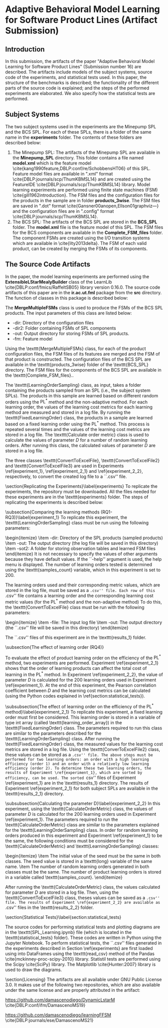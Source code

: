 # Adaptive Behavioral Model Learning for Software Product Lines (Artifact Submission)

## Introduction
In this submission, the artifacts of the paper "Adaptive Behavioral Model Learning for Software Product Lines" (Submission number 16) are described. The artifacts include models of the subject systems, source code of the experiments, and statistical tests used. In this paper, the structure of the benchmarks is described; the functionality of the different parts of the source code is explained; and the steps of the performed experiments are elaborated. We also specify how the statistical tests are performed.

## Subject Systems
The two subject systems used in the experiments are the Minepump SPL and the BCS SPL. For each of these SPLs, there is a folder of the same name in the **experiments** folder. The contents of these folders are described below:

1. The Minepump SPL:
The artifacts of the Minepump SPL are available in the **Minepump_SPL** directory. This folder contains a file named **model.xml** which is the feature model \cite{kang1990feature,DBLP:conf/re/SchobbensHT06} of this SPL. Feature model files are available in ".xml" format \cite{DBLP:journals/scp/ThumKBMSL14} and are created using the FeatureIDE \cite{DBLP:journals/scp/ThumKBMSL14} library.
Model learning experiments are performed using finite state machines (FSM) \cite{gill1962introduction}.
The FSM files and the configuration files for the products in the sample are in folder **products_3wise**.
The FSM files are saved in ".dot" format \cite{Gansner00anopen,Ellson01graphviz—} and the configuration files are in ".config" format \cite{DBLP:journals/scp/ThumKBMSL14}.
2. The BCS SPL:
The artifacts of the BCS SPL are stored in the **BCS_SPL** folder. The **model.xml** file is the feature model of this SPL. The FSM files for the BCS components are available in the **Complete_FSM_files** folder. The component FSMs are created using the I/O transition systems which are available in \cite{lity2013delta}. The FSM of each valid product, can be created by merging the FSMs of its components.

## The Source Code Artifacts

In the paper, the model learning experiments are performed using the **ExtensibleLStarMealyBuilder** class of the LearnLib \cite{DBLP:conf/fmics/RaffeltSB05} library version 0.16.0.
The source code artifacts of this paper are in the **ir.ac.ut.fml** package from the **src** directory. The function of classes in this package is described below:

The **MergeMultipleFSMs** class is used to produce the FSMs of the BCS SPL products. The input parameters of this class are listed below:

* -dir: Directory of the configuration files
* -dir2: Folder containing FSMs of SPL components
* -out: Output directory for storing FSMs of SPL products.
* -fm: Feature model

Using the \texttt{MergeMultipleFSMs} class, for each of the product configuration files, the FSM files of its features are merged and the FSM of that product is constructed.
The configuration files of the BCS SPL are available in the \texttt{products\_3wise} folder of the \texttt{BCS\_SPL} directory.
The FSM files for the components of the BCS SPL are available in the \texttt{Complete\_FSM\_files}..

The \texttt{LearningOrderSampling} class, as input, takes a folder containing the products sampled from an SPL (i.e., the subject system SPLs). The products in this sample are learned based on different random orders using the $\text{PL}^*$ method and the non-adaptive method. For each learning order, the values of the learning cost metrics for each learning method are measured and stored in a log file.
By running the \texttt{FixedLearningOrder} class, the products in a sample are learned based on a fixed learning order using the $\text{PL}^*$ method. This process is repeated several times and the values of the learning cost metrics are stored in a log file.
The \texttt{Calculate order metric} class is used to calculate the values of parameter $D$ for a number of random learning orders. After running this class, the calculated values of parameter $D$ are stored in a log file.

The three classes \texttt{ConvertToExcelFile}, \texttt{ConvertToExcelFile2} and \texttt{ConvertToExcelFile3} are used in Experiments \ref{experiment_1}, \ref{experiment_2_1} and \ref{experiment_2_2}, respectively, to convert the created log file to a ``.csv'' file.


\section{Replicating the Experiments}\label{experiments}
To replicate the experiments, the repository must be downloaded. All the files needed for these experiments are in the \texttt{experiments} folder. The steps of replicating the experiments is described below:

\subsection{Comparing the learning methods (RQ1-RQ3)}\label{experiment_1}
To replicate this experiment, the \texttt{LearningOrderSampling} class must be run using the following parameters:

\begin{itemize}
    \item -dir: Directory of the SPL products (sampled products)
    \item -out: The output directory (the log file will be saved in this directory)
    \item -sot2: A folder for storing observation tables and learned FSM files
\end{itemize}
It is not necessary to specify the values of other arguments because they have default values.
If the ``-help'' argument is used, the help menu is displayed.
The number of learning orders tested is determined using the \texttt{samples\_count} variable, which in this experiment is set to 200. 

The learning orders used and their corresponding metric values, which are stored in the log file, must be saved as a ``.csv'' file.
Each row of this ``.csv'' file contains a learning order and the corresponding learning cost metric values (for the $\text{PL}^*$ method and the non-adaptive method)
To do this, the \texttt{ConvertToExcelFile} class must be run with the following parameters:

\begin{itemize}
    \item -file: The input log file
    \item -out: The output directory (the ``.csv'' file will be saved in this directory)
\end{itemize}

The ``.csv'' files of this experiment are in the \texttt{results\_1} folder.

\subsection{The effect of learning order (RQ4)}

To evaluate the effect of product learning order on the efficiency of the $\text{PL}^*$ method, two experiments are performed.
Experiment \ref{experiment_2_1} shows that the order of learning products can affect the total cost of learning in the $\text{PL}^*$ method. In Experiment \ref{experiment_2_2}, the value of parameter $D$ is calculated for the 200 learning orders used in Experiment \ref{experiment_1}. At the end of this experiment, the Pearson correlation coefficient between $D$ and the learning cost metrics can be calculated (using the Python codes explained in \ref{section:statistical_tests}).

\subsubsection{The effect of learning order on the efficiency of the $\text{PL}^*$ method}\label{experiment_2_1}
To replicate this experiment, a fixed learning order must first be considered. This learning order is stored in a variable of type int array (called \texttt{learning\_order\_array}) in the \texttt{FixedLearningOrder} class. The parameters required to run this class are similar to the parameters described for the \texttt{LearningOrderSampling} class. After running the \texttt{FixedLearningOrder} class, the measured values for the learning cost metrics are stored in a log file. Using the \texttt{ConverToExcelFile2} class, these values can be stored as a ``.csv'' file.
The above steps must be performed for two learning orders: an order with a high learning efficiency (order 1) and an order with a relatively low learning efficiency (order 2). To determine these two learning orders, the results of Experiment \ref{experiment_1}, which are sorted by efficiency, can be used. The sorted ``csv'' files of Experiment \ref{experiment_1} are in the \texttt{results\_1} directory.
The results of Experiment \ref{experiment_2_1} for both subject SPLs are available in the \texttt{results\_2\_1} directory.

\subsubsection{Calculating the parameter D}\label{experiment_2_2}
In this experiment, using the \texttt{CalculateOrderMetric} class, the values of parameter $D$ is calculated for the 200 learning orders used in Experiment \ref{experiment_1}.
The parameters required to run the \texttt{CalculateOrderMetric} class are similar to the parameters explained for the \texttt{LearningOrderSampling} class.
In order for random learning orders produced in this experiment and Experiment \ref{experiment_1} to be the same, the following conditions must be considered for the \texttt{CalculateOrderMetric} and \texttt{LearningOrderSampling} classes:

\begin{itemize}
    \item  The initial value of the seed must be the same in both classes. The seed value is stored in a \texttt{long} variable of the same name.
    \item The number of random learning orders generated in both classes must be the same. The number of product learning orders is stored in a variable called \texttt{samples\_count}.
\end{itemize}

After running the \texttt{CalculateOrderMetric} class, the values calculated for parameter $D$ are stored in a log file. Then, using the \texttt{ConvertToExcelFile3} class, theses values can be saved as a ``.csv'' file.
The results of Experiment \ref{experiment_2_2} are available as ``.csv'' files in the \texttt{results\_2\_2} folder.

\section{Statistical Tests}\label{section:statistical_tests}

The source codes for performing statistical tests and plotting diagrams are in the \texttt{SPL\_Learning.ipynb} file (which is located in the \texttt{statistical\_tests} folder). These codes are written in Python using the Jupyter Notebook.
To perform statistical tests, the ``.csv'' files generated in the experiments described in Section \ref{experiments} are first loaded using into DataFrames using the \texttt{read\_csv} method of the Pandas \cite{mckinney-proc-scipy-2010} library.
Statistil tests are performed using the Scipy \cite{SciPy} library.
The Matplotlib \cite{Hunter:2007} library is used to draw the diagrams.


\section{Licensing} 
The artifacts are all available under GNU Public License 3.0. 
It makes use of the following two repositories, which are also available under the same license and
are properly attributed in the artifact: 

https://github.com/damascenodiego/DynamicLstarM
\cite{DBLP:conf/ifm/DamascenoMS19}

https://github.com/damascenodiego/learningFFSM
\cite{DBLP:journals/ese/DamascenoMS21}
